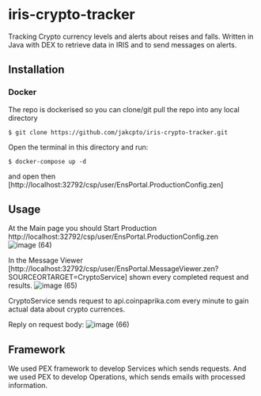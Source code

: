 # iris-crypto-tracker
Tracking Crypto currency levels and alerts about reises and falls.
Written in Java with DEX to retrieve data in IRIS and to send messages on alerts.

## Installation 

### Docker
The repo is dockerised so you can  clone/git pull the repo into any local directory
```
$ git clone https://github.com/jakcpto/iris-crypto-tracker.git
```
Open the terminal in this directory and run:
```
$ docker-compose up -d
```
and open then [http://localhost:32792/csp/user/EnsPortal.ProductionConfig.zen]

## Usage

At the Main page you should Start Production http://localhost:32792/csp/user/EnsPortal.ProductionConfig.zen
![image (64)](https://user-images.githubusercontent.com/41373877/137479173-9d6c17ec-d0c0-467a-95d3-f0baa137875a.png)

In the Message Viewer [http://localhost:32792/csp/user/EnsPortal.MessageViewer.zen?SOURCEORTARGET=CryptoService] shown every completed request and results.
![image (65)](https://user-images.githubusercontent.com/41373877/137479394-f4f53d9d-9d95-436d-b992-67407301f393.png)

CryptoService sends request to api.coinpaprika.com every minute to gain actual data about crypto currences.

Reply on request body:
![image (66)](https://user-images.githubusercontent.com/41373877/137479523-0bb61993-524a-4bc1-a123-921a0bade5c5.png)

## Framework

We used PEX framework to develop Services which sends requests.
And we used PEX to develop Operations, which sends emails with processed information.
